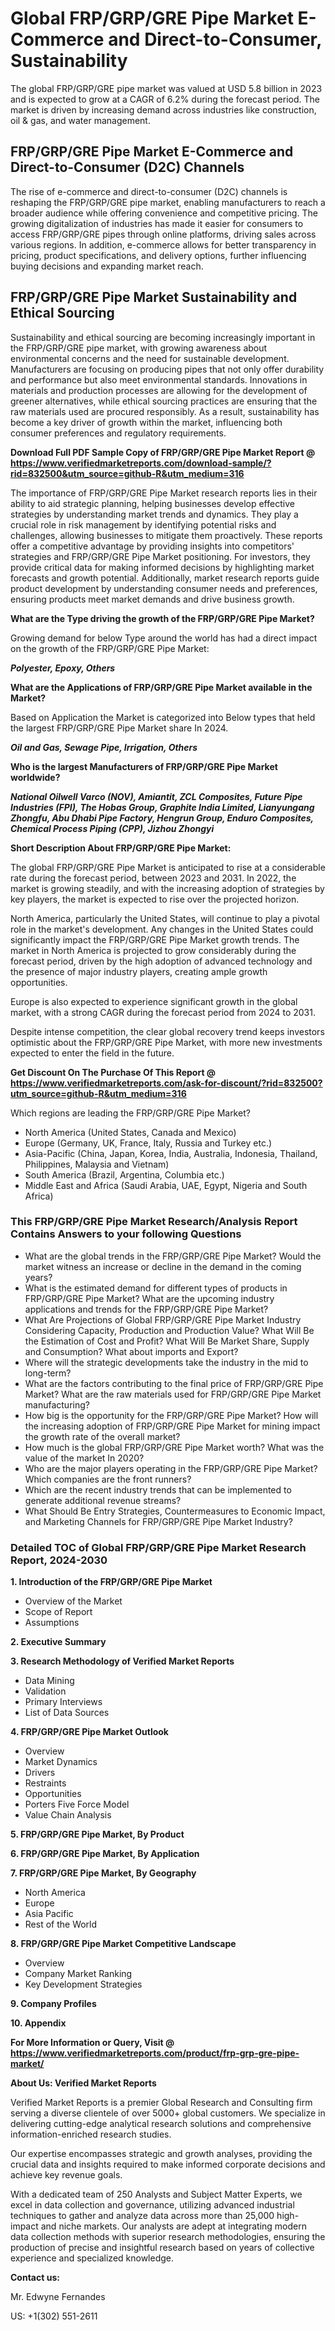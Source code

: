 <h1>Global FRP/GRP/GRE Pipe Market E-Commerce and Direct-to-Consumer, Sustainability</h1><p class=""><p>The global FRP/GRP/GRE pipe market was valued at USD 5.8 billion in 2023 and is expected to grow at a CAGR of 6.2% during the forecast period. The market is driven by increasing demand across industries like construction, oil & gas, and water management.</p><h2>FRP/GRP/GRE Pipe Market E-Commerce and Direct-to-Consumer (D2C) Channels</h2><p>The rise of e-commerce and direct-to-consumer (D2C) channels is reshaping the FRP/GRP/GRE pipe market, enabling manufacturers to reach a broader audience while offering convenience and competitive pricing. The growing digitalization of industries has made it easier for consumers to access FRP/GRP/GRE pipes through online platforms, driving sales across various regions. In addition, e-commerce allows for better transparency in pricing, product specifications, and delivery options, further influencing buying decisions and expanding market reach.</p><h2>FRP/GRP/GRE Pipe Market Sustainability and Ethical Sourcing</h2><p>Sustainability and ethical sourcing are becoming increasingly important in the FRP/GRP/GRE pipe market, with growing awareness about environmental concerns and the need for sustainable development. Manufacturers are focusing on producing pipes that not only offer durability and performance but also meet environmental standards. Innovations in materials and production processes are allowing for the development of greener alternatives, while ethical sourcing practices are ensuring that the raw materials used are procured responsibly. As a result, sustainability has become a key driver of growth within the market, influencing both consumer preferences and regulatory requirements.</p></p><p class=""><strong>Download Full PDF Sample Copy of FRP/GRP/GRE Pipe Market Report @ <a href="https://www.verifiedmarketreports.com/download-sample/?rid=832500&utm_source=github-R&utm_medium=316" target="_blank">https://www.verifiedmarketreports.com/download-sample/?rid=832500&utm_source=github-R&utm_medium=316</a></strong></p><p>The importance of&nbsp;FRP/GRP/GRE Pipe Market research reports lies in their ability to aid strategic planning, helping businesses develop effective strategies by understanding market trends and dynamics. They play a crucial role in risk management by identifying potential risks and challenges, allowing businesses to mitigate them proactively. These reports offer a competitive advantage by providing insights into competitors' strategies and FRP/GRP/GRE Pipe Market positioning. For investors, they provide critical data for making informed decisions by highlighting market forecasts and growth potential. Additionally, market research reports guide product development by understanding consumer needs and preferences, ensuring products meet market demands and drive business growth.</p><p><strong>What are the&nbsp;Type driving the growth of the FRP/GRP/GRE Pipe Market?</strong></p><p id="" class="">Growing demand for below Type around the world has had a direct impact on the growth of the FRP/GRP/GRE Pipe Market:</p><p class=""><em><strong>Polyester, Epoxy, Others</strong></em></p><p class=""><strong>What are the&nbsp;Applications&nbsp;of FRP/GRP/GRE Pipe Market available in the Market?</strong></p><p id="" class="">Based on Application the Market is categorized into Below types that held the largest FRP/GRP/GRE Pipe Market share In 2024.</p><p class=""><em><strong>Oil and Gas, Sewage Pipe, Irrigation, Others</strong></em></p><p class=""><strong>Who is the largest Manufacturers of FRP/GRP/GRE Pipe Market worldwide?</strong></p><p><em><strong>National Oilwell Varco (NOV), Amiantit, ZCL Composites, Future Pipe Industries (FPI), The Hobas Group, Graphite India Limited, Lianyungang Zhongfu, Abu Dhabi Pipe Factory, Hengrun Group, Enduro Composites, Chemical Process Piping (CPP), Jizhou Zhongyi</strong></em></p><p id="" class=""><strong>Short Description About FRP/GRP/GRE Pipe Market:</strong></p><p>The global FRP/GRP/GRE Pipe Market is anticipated to rise at a considerable rate during the forecast period, between 2023 and 2031. In 2022, the market is growing steadily, and with the increasing adoption of strategies by key players, the market is expected to rise over the projected horizon.</p><p>North America, particularly the United States, will continue to play a pivotal role in the market's development. Any changes in the United States could significantly impact the FRP/GRP/GRE Pipe Market growth trends. The market in North America is projected to grow considerably during the forecast period, driven by the high adoption of advanced technology and the presence of major industry players, creating ample growth opportunities.</p><p>Europe is also expected to experience significant growth in the global market, with a strong CAGR during the forecast period from 2024 to 2031.</p><p>Despite intense competition, the clear global recovery trend keeps investors optimistic about the FRP/GRP/GRE Pipe Market, with more new investments expected to enter the field in the future.</p><p id="" class=""><strong>Get Discount On The Purchase Of This Report @ <a href="https://www.verifiedmarketreports.com/ask-for-discount/?rid=832500?utm_source=github-R&utm_medium=316" target="_blank">https://www.verifiedmarketreports.com/ask-for-discount/?rid=832500?utm_source=github-R&utm_medium=316</a></strong></p><p class="">Which regions are leading the FRP/GRP/GRE Pipe Market?</p><ul><li>North America (United States, Canada and Mexico)</li><li>Europe (Germany, UK, France, Italy, Russia and Turkey etc.)</li><li>Asia-Pacific (China, Japan, Korea, India, Australia, Indonesia, Thailand, Philippines, Malaysia and Vietnam)</li><li>South America (Brazil, Argentina, Columbia etc.)</li><li>Middle East and Africa (Saudi Arabia, UAE, Egypt, Nigeria and South Africa)</li></ul><h3 id="" class="">This FRP/GRP/GRE Pipe Market Research/Analysis Report Contains Answers to your following Questions</h3><ul><li>What are the global trends in the FRP/GRP/GRE Pipe Market? Would the market witness an increase or decline in the demand in the coming years?</li><li>What is the estimated demand for different types of products in FRP/GRP/GRE Pipe Market? What are the upcoming industry applications and trends for the FRP/GRP/GRE Pipe Market?</li><li>What Are Projections of Global FRP/GRP/GRE Pipe Market Industry Considering Capacity, Production and Production Value? What Will Be the Estimation of Cost and Profit? What Will Be Market Share, Supply and Consumption? What about imports and Export?</li><li>Where will the strategic developments take the industry in the mid to long-term?</li><li>What are the factors contributing to the final price of FRP/GRP/GRE Pipe Market? What are the raw materials used for FRP/GRP/GRE Pipe Market manufacturing?</li><li>How big is the opportunity for the FRP/GRP/GRE Pipe Market? How will the increasing adoption of FRP/GRP/GRE Pipe Market for mining impact the growth rate of the overall market?</li><li>How much is the global FRP/GRP/GRE Pipe Market worth? What was the value of the market In 2020?</li><li>Who are the major players operating in the FRP/GRP/GRE Pipe Market? Which companies are the front runners?</li><li>Which are the recent industry trends that can be implemented to generate additional revenue streams?</li><li>What Should Be Entry Strategies, Countermeasures to Economic Impact, and Marketing Channels for FRP/GRP/GRE Pipe Market Industry?</li></ul><h3 id="" class="">Detailed TOC of Global FRP/GRP/GRE Pipe Market Research Report, 2024-2030</h3><p id="" class=""><strong>1. Introduction of the FRP/GRP/GRE Pipe Market</strong></p><ul><li>Overview of the Market</li><li>Scope of Report</li><li>Assumptions</li></ul><p id="" class=""><strong>2. Executive Summary</strong></p><p id="" class=""><strong>3. Research Methodology of Verified Market Reports</strong></p><ul><li>Data Mining</li><li>Validation</li><li>Primary Interviews</li><li>List of Data Sources</li></ul><p id="" class=""><strong>4. FRP/GRP/GRE Pipe Market Outlook</strong></p><ul><li>Overview</li><li>Market Dynamics</li><li>Drivers</li><li>Restraints</li><li>Opportunities</li><li>Porters Five Force Model</li><li>Value Chain Analysis</li></ul><p id="" class=""><strong>5. FRP/GRP/GRE Pipe Market, By Product</strong></p><p id="" class=""><strong>6. FRP/GRP/GRE Pipe Market, By Application</strong></p><p id="" class=""><strong>7. FRP/GRP/GRE Pipe Market, By Geography</strong></p><ul><li>North America</li><li>Europe</li><li>Asia Pacific</li><li>Rest of the World</li></ul><p id="" class=""><strong>8. FRP/GRP/GRE Pipe Market Competitive Landscape</strong></p><ul><li>Overview</li><li>Company Market Ranking</li><li>Key Development Strategies</li></ul><p id="" class=""><strong>9. Company Profiles</strong></p><p id="" class=""><strong>10. Appendix</strong></p><p id="" class=""><strong>For More Information or Query, Visit @ <a href="https://www.verifiedmarketreports.com/product/frp-grp-gre-pipe-market/" target="_blank">https://www.verifiedmarketreports.com/product/frp-grp-gre-pipe-market/</a></strong></p><p id="" class=""><strong>About Us: Verified Market Reports</strong></p><p id="" class="">Verified Market Reports is a premier Global Research and Consulting firm serving a diverse clientele of over 5000+ global customers. We specialize in delivering cutting-edge analytical research solutions and comprehensive information-enriched research studies.</p><p id="" class="">Our expertise encompasses strategic and growth analyses, providing the crucial data and insights required to make informed corporate decisions and achieve key revenue goals.</p><p id="" class="">With a dedicated team of 250 Analysts and Subject Matter Experts, we excel in data collection and governance, utilizing advanced industrial techniques to gather and analyze data across more than 25,000 high-impact and niche markets. Our analysts are adept at integrating modern data collection methods with superior research methodologies, ensuring the production of precise and insightful research based on years of collective experience and specialized knowledge.</p><p id="" class=""><strong>Contact us:</strong></p><p id="" class="">Mr. Edwyne Fernandes</p><p id="" class="">US: +1(302) 551-2611</p>